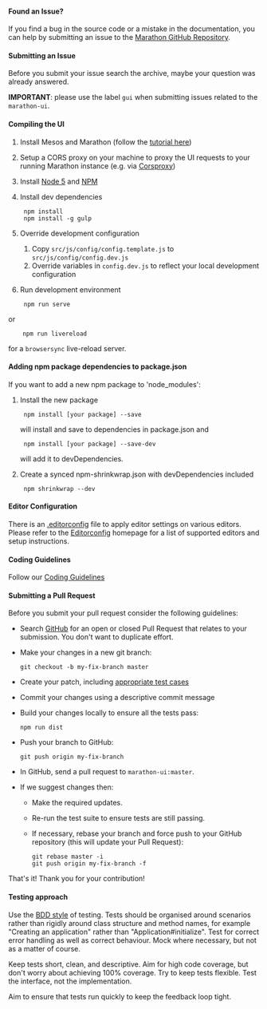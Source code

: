 #### Found an Issue?
If you find a bug in the source code or a mistake in the documentation, you can
help by submitting an issue to the [Marathon GitHub Repository](https://github.com/mesosphere/marathon/issues).

#### Submitting an Issue
Before you submit your issue search the archive, maybe your question was already answered.

**IMPORTANT**: please use the label `gui` when submitting issues related to the
`marathon-ui`.

#### Compiling the UI

1. Install Mesos and Marathon (follow the [tutorial here](https://mesosphere.github.io/marathon/docs/))
2. Setup a CORS proxy on your machine to proxy the UI requests to your running Marathon instance (e.g. via [Corsproxy](https://www.npmjs.com/package/corsproxy))
3. Install [Node 5](https://nodejs.org/en/blog/release/v5.0.0/) and [NPM](https://npmjs.org/)

4. Install dev dependencies

        npm install
        npm install -g gulp

5. Override development configuration

    1. Copy `src/js/config/config.template.js` to `src/js/config/config.dev.js`
    2. Override variables in `config.dev.js` to reflect your local development configuration

6. Run development environment

        npm run serve

  or

        npm run livereload

  for a `browsersync` live-reload server.

#### Adding npm package dependencies to package.json

If you want to add a new npm package to 'node_modules':

1. Install the new package

        npm install [your package] --save
    will install and save to dependencies in package.json and

        npm install [your package] --save-dev
    will add it to devDependencies.

2. Create a synced npm-shrinkwrap.json with devDependencies included

        npm shrinkwrap --dev

#### Editor Configuration
There is an [.editorconfig](https://github.com/mesosphere/marathon-ui/blob/master/.editorconfig)
file to apply editor settings on various editors. Please refer to the [Editorconfig](http://editorconfig.org/#overview)
homepage for a list of supported editors and setup instructions.

#### Coding Guidelines
Follow our [Coding Guidelines](https://github.com/mesosphere/marathon-ui/blob/master/coding-guidelines.md)

#### Submitting a Pull Request
Before you submit your pull request consider the following guidelines:

* Search [GitHub](https://github.com/mesosphere/marathon-ui/pulls) for an open or closed Pull Request
  that relates to your submission. You don't want to duplicate effort.
* Make your changes in a new git branch:

     ```shell
     git checkout -b my-fix-branch master
     ```

* Create your patch, including [appropriate test cases](#testing)

* Commit your changes using a descriptive commit message

* Build your changes locally to ensure all the tests pass:

    ```shell
    npm run dist
    ```

* Push your branch to GitHub:

    ```shell
    git push origin my-fix-branch
    ```

* In GitHub, send a pull request to `marathon-ui:master`.

* If we suggest changes then:
  * Make the required updates.
  * Re-run the test suite to ensure tests are still passing.
  * If necessary, rebase your branch and force push to your GitHub repository (this will update your Pull Request):

    ```shell
    git rebase master -i
    git push origin my-fix-branch -f
    ```

That's it! Thank you for your contribution!

#### <a name="testing"></a> Testing approach

Use the [BDD style](http://guide.agilealliance.org/guide/bdd.html) of testing.
Tests should be organised around scenarios rather than rigidly around class
structure and method names, for example "Creating an application" rather than
"Application#initialize". Test for correct error handling as well as correct
behaviour. Mock where necessary, but not as a matter of course.

Keep tests short, clean, and descriptive. Aim for high code coverage, but don't
worry about achieving 100% coverage. Try to keep tests flexible. Test the
interface, not the implementation.

Aim to ensure that tests run quickly to keep the feedback loop tight.
